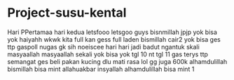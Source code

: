 # Project-susu-kental
Hari PPertamaa
hari kedua letsfooo
letsgoo guys
bisnmillah jpjp
yok bisa yok
haiyahh wkwk
kita full kan gess
full laden
bismillah cair2
yok bisa ges
ttp gaspoll
nugas gk sih
noeiscee
hari hari jadi badut
ngantuk skali
masyaallah
masyaallah sekali
yok bisa yok
tgl 10 nt 
tgl 11 gas terys
ttp semangat ges 
beli pakan kucing dlu 
mati rasa lol
gg juga 600k
alhamdulillah
bismillah bisa mint
allahuakbar
insyallah
alhamdulillah bisa mint 1
